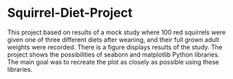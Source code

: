 # Squirrel-Diet-Project
This project based on results of a mock study where 100 red squirrels were given one of three different diets after weaning, and their full grown adult weights were recorded. There is a figure displays results of the study.
The project shows the possibilities of seaborn and matplotlib Python libraries.
The main goal was to recreate the plot as closely as possible using these libraries.
